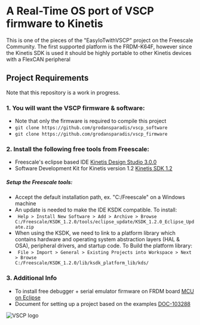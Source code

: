 <h1> A Real-Time OS port of VSCP firmware to Kinetis </h1>
<p> This is one of the pieces of the "EasyIoTwithVSCP" project on the Freescale Community. The first supported platform is the FRDM-K64F, however since the Kinetis SDK is used it should be highly portable to other Kinetis devices with a FlexCAN peripheral </p>

<h2> Project Requirements</h2>

Note that this repository is a work in progress.

<h3> 1. You will want the VSCP firmware & software: </h3>
<ul>
	<li> Note that only the firmware is required to compile this project </li>
    <li><code>git clone https://github.com/grodansparadis/vscp_software</code></li>
    <li><code>git clone https://github.com/grodansparadis/vscp_firmware</code></li>
</ul>

<h3> 2. Install the following free tools from Freescale: </h3>
<ul>
    <li> Freescale's eclipse based IDE <a href="http://www.freescale.com/webapp/sps/site/prod_summary.jsp?code=KDS_IDE">Kinetis Design Studio 3.0.0</a></li>
    <li> Software Development Kit for Kinetis version 1.2 <a href="http://www.freescale.com/webapp/sps/site/prod_summary.jsp?code=KINETIS-SDK">Kinetis SDK 1.2</a></li>
</ul>

<h5> Setup the Freescale tools: </h5>
<ul>
<li> Accept the default installation path, ex. "C:/Freescale" on a Windows machine</li>
<li> An update is needed to make the IDE KSDK compatible. To install:</li>
<li><code> Help > Install New Software > Add > Archive > Browse C:/Freescale/KSDK_1.2.0/tools/eclipse_update/KSDK_1.2.0_Eclipse_Update.zip </code></li>

<li> When using the KSDK, we need to link to a platform library which contains hardware and operating system abstraction layers (HAL & OSA), peripheral drivers, and startup code. To Build the platform library: </li>
<li><code> File > Import > General > Existing Projects into Workspace > Next > Browse
C:/Freescale/KSDK_1.2.0/lib/ksdk_platform_lib/kds/<device_name></code></li>
</ul>

<h3> 3. Additional Info </h3>
<ul>
<li> To install free debugger + serial emulator firmware on FRDM board 
<a href="http://mcuoneclipse.com/2014/04/27/segger-j-link-firmware-for-opensdav2/">MCU on Eclipse</a></li>
<li>Document for setting up a project based on the examples 
<a href="https://community.freescale.com/docs/DOC-103288">DOC-103288</a></li>
</ul>

![VSCP logo](http://vscp.org/images/vscp_logo.jpg)


